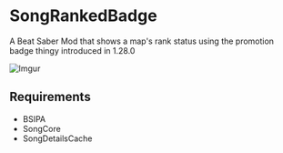 # SongRankedBadge 

A Beat Saber Mod that shows a map's rank status using the promotion badge thingy introduced in 1.28.0

![Imgur](https://i.imgur.com/t3b55NA.png)

## Requirements
 - BSIPA
 - SongCore
 - SongDetailsCache
